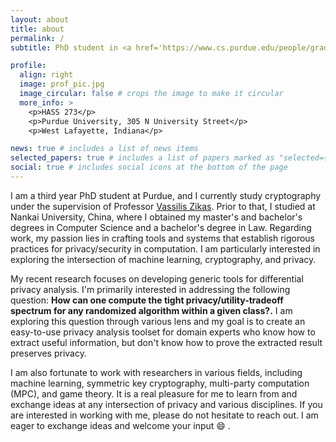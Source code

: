 ```yaml
---
layout: about
title: about
permalink: /
subtitle: PhD student in <a href='https://www.cs.purdue.edu/people/graduate-students/wei402.html'>CS</a>, at Purdue

profile:
  align: right
  image: prof_pic.jpg
  image_circular: false # crops the image to make it circular
  more_info: >
    <p>HASS 273</p>
    <p>Purdue University, 305 N University Street</p>
    <p>West Lafayette, Indiana</p>

news: true # includes a list of news items
selected_papers: true # includes a list of papers marked as "selected={true}"
social: true # includes social icons at the bottom of the page
---
```


I am a third year PhD student at Purdue, and I currently study cryptography under the supervision of Professor [Vassilis Zikas](https://www.cs.purdue.edu/homes/vzikas/). Prior to that, I studied at Nankai University, China, where I obtained my master's and bachelor's degrees in Computer Science and a bachelor's degree in Law. Regarding work, my passion lies in crafting tools and systems that establish rigorous practices for privacy/security in computation. I am particularly interested in exploring the intersection of machine learning, cryptography, and privacy.

My recent research focuses on developing generic tools for differential privacy analysis. I'm primarily interested in addressing the following question: <strong>How can one compute the tight privacy/utility-tradeoff spectrum for any randomized algorithm within a given class?.</strong> I am exploring this question through various lens and my goal is to create an easy-to-use privacy analysis toolset for domain experts who know how to extract useful information, but don't know how to prove the extracted result preserves privacy. 

I am also fortunate to work with researchers in various fields, including machine learning, symmetric key cryptography, multi-party computation (MPC), and game theory. It is a real pleasure for me to learn from and exchange ideas at any intersection of privacy and various disciplines. If you are interested in working with me, please do not hesitate to reach out. I am eager to exchange ideas and welcome your input :smile: .

<!-- Put your address / P.O. box / other info right below your picture. You can also disable any of these elements by editing `profile` property of the YAML header of your `_pages/about.md`. Edit `_bibliography/papers.bib` and Jekyll will render your [publications page](/al-folio/publications/) automatically.

Link to your social media connections, too. This theme is set up to use [Font Awesome icons](https://fontawesome.com/) and [Academicons](https://jpswalsh.github.io/academicons/), like the ones below. Add your Facebook, Twitter, LinkedIn, Google Scholar, or just disable all of them. -->
